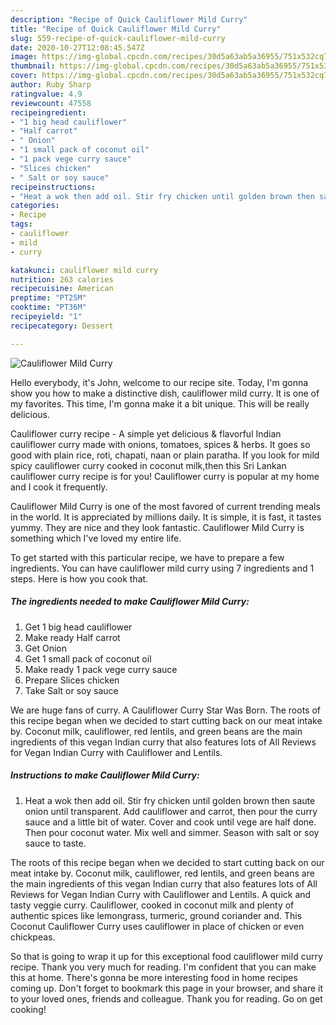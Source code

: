 ```yaml
---
description: "Recipe of Quick Cauliflower Mild Curry"
title: "Recipe of Quick Cauliflower Mild Curry"
slug: 559-recipe-of-quick-cauliflower-mild-curry
date: 2020-10-27T12:08:45.547Z
image: https://img-global.cpcdn.com/recipes/30d5a63ab5a36955/751x532cq70/cauliflower-mild-curry-recipe-main-photo.jpg
thumbnail: https://img-global.cpcdn.com/recipes/30d5a63ab5a36955/751x532cq70/cauliflower-mild-curry-recipe-main-photo.jpg
cover: https://img-global.cpcdn.com/recipes/30d5a63ab5a36955/751x532cq70/cauliflower-mild-curry-recipe-main-photo.jpg
author: Ruby Sharp
ratingvalue: 4.9
reviewcount: 47558
recipeingredient:
- "1 big head cauliflower"
- "Half carrot"
- " Onion"
- "1 small pack of coconut oil"
- "1 pack vege curry sauce"
- "Slices chicken"
- " Salt or soy sauce"
recipeinstructions:
- "Heat a wok then add oil. Stir fry chicken until golden brown then saute onion until transparent. Add cauliflower and carrot, then pour the curry sauce and a little bit of water. Cover and cook until vege are half done. Then pour coconut water. Mix well and simmer. Season with salt or soy sauce to taste."
categories:
- Recipe
tags:
- cauliflower
- mild
- curry

katakunci: cauliflower mild curry 
nutrition: 263 calories
recipecuisine: American
preptime: "PT25M"
cooktime: "PT36M"
recipeyield: "1"
recipecategory: Dessert

---
```



![Cauliflower Mild Curry](https://img-global.cpcdn.com/recipes/30d5a63ab5a36955/751x532cq70/cauliflower-mild-curry-recipe-main-photo.jpg)

Hello everybody, it's John, welcome to our recipe site. Today, I'm gonna show you how to make a distinctive dish, cauliflower mild curry. It is one of my favorites. This time, I'm gonna make it a bit unique. This will be really delicious.

Cauliflower curry recipe - A simple yet delicious &amp; flavorful Indian cauliflower curry made with onions, tomatoes, spices &amp; herbs. It goes so good with plain rice, roti, chapati, naan or plain paratha. If you look for mild spicy cauliflower curry cooked in coconut milk,then this Sri Lankan cauliflower curry recipe is for you! Cauliflower curry is popular at my home and I cook it frequently.

Cauliflower Mild Curry is one of the most favored of current trending meals in the world. It is appreciated by millions daily. It is simple, it is fast, it tastes yummy. They are nice and they look fantastic. Cauliflower Mild Curry is something which I've loved my entire life.


To get started with this particular recipe, we have to prepare a few ingredients. You can have cauliflower mild curry using 7 ingredients and 1 steps. Here is how you cook that.

<!--inarticleads1-->

##### The ingredients needed to make Cauliflower Mild Curry:

1. Get 1 big head cauliflower
1. Make ready Half carrot
1. Get  Onion
1. Get 1 small pack of coconut oil
1. Make ready 1 pack vege curry sauce
1. Prepare Slices chicken
1. Take  Salt or soy sauce


We are huge fans of curry. A Cauliflower Curry Star Was Born. The roots of this recipe began when we decided to start cutting back on our meat intake by. Coconut milk, cauliflower, red lentils, and green beans are the main ingredients of this vegan Indian curry that also features lots of All Reviews for Vegan Indian Curry with Cauliflower and Lentils. 

<!--inarticleads2-->

##### Instructions to make Cauliflower Mild Curry:

1. Heat a wok then add oil. Stir fry chicken until golden brown then saute onion until transparent. Add cauliflower and carrot, then pour the curry sauce and a little bit of water. Cover and cook until vege are half done. Then pour coconut water. Mix well and simmer. Season with salt or soy sauce to taste.


The roots of this recipe began when we decided to start cutting back on our meat intake by. Coconut milk, cauliflower, red lentils, and green beans are the main ingredients of this vegan Indian curry that also features lots of All Reviews for Vegan Indian Curry with Cauliflower and Lentils. A quick and tasty veggie curry. Cauliflower, cooked in coconut milk and plenty of authentic spices like lemongrass, turmeric, ground coriander and. This Coconut Cauliflower Curry uses cauliflower in place of chicken or even chickpeas. 

So that is going to wrap it up for this exceptional food cauliflower mild curry recipe. Thank you very much for reading. I'm confident that you can make this at home. There's gonna be more interesting food in home recipes coming up. Don't forget to bookmark this page in your browser, and share it to your loved ones, friends and colleague. Thank you for reading. Go on get cooking!
